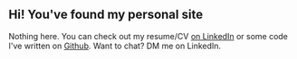 ## Hi! You've found my personal site

Nothing here. You can check out my resume/CV [on LinkedIn](https://www.linkedin.com/in/ericalexanderorg/) or some code I've written on [Github](https://github.com/ericalexanderorg). Want to chat? DM me on LinkedIn.
